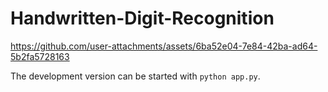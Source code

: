 # Handwritten-Digit-Recognition 





https://github.com/user-attachments/assets/6ba52e04-7e84-42ba-ad64-5b2fa5728163 

  

The development version can be started with `python app.py`.
